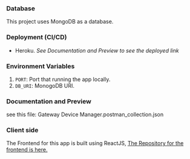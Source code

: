 ### Database

This project uses MongoDB as a database.

### Deployment (CI/CD)

- Heroku. _See Documentation and Preview to see the deployed link_

### Environment Variables

1. `PORT`: Port that running the app locally.
2. `DB_URI`: MonogoDB URI.

### Documentation and Preview

see this file: Gateway Device Manager.postman_collection.json

### Client side

The Frontend for this app is built using ReactJS, [The Repository for the frontend is here.](https://github.com/zeyadetman/Gateway-Managment-System-FE)
